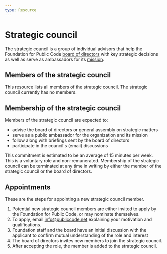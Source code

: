 ```yaml
---
type: Resource
---
```


# Strategic council

The strategic council is a group of individual advisors that help the Foundation for Public Code [board of directors](../organization/governance-model.md#board-of-directors) with key strategic decisions as well as serve as ambassadors for its [mission](mission.md).

## Members of the strategic council

This resource lists all members of the strategic council.
The strategic council currently has no members.

## Membership of the strategic council

Members of the strategic council are expected to:

* advise the board of directors or general assembly on strategic matters
* serve as a public ambassador for the organization and its mission
* follow along with briefings sent by the board of directors
* participate in the council's (email) discussions

This commitment is estimated to be an average of 15 minutes per week.
This is a voluntary role and non-remunerated.
Membership of the strategic council can be terminated at any time in writing by either the member of the strategic council or the board of directors.

## Appointments

These are the steps for appointing a new strategic council member.

1. Potential new strategic council members are either invited to apply by the Foundation for Public Code, or may nominate themselves.
2. To apply, email <info@publiccode.net> explaining your motivation and qualifications.
3. Foundation staff and the board have an initial discussion with the applicant to confirm mutual understanding of the role and interest
4. The board of directors invites new members to join the strategic council.
5. After accepting the role, the member is added to the strategic council.
